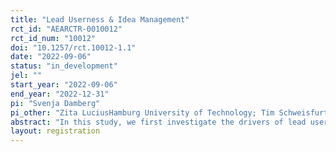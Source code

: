 ```yaml
---
title: "Lead Userness & Idea Management"
rct_id: "AEARCTR-0010012"
rct_id_num: "10012"
doi: "10.1257/rct.10012-1.1"
date: "2022-09-06"
status: "in_development"
jel: ""
start_year: "2022-09-06"
end_year: "2022-12-31"
pi: "Svenja Damberg"
pi_other: "Zita LuciusHamburg University of Technology; Tim SchweisfurthUniversity of Twente; Cornelius HerstattHamburg University of Technology"
abstract: "In this study, we first investigate the drivers of lead userness among employees working in the renewable energy sector, and the link to innovative work behavior. Applying an experimental design, we then use different incentives to see whether they influence the willingness to submit an idea via a company's idea management tool."
layout: registration
---
```


